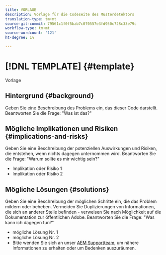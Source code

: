 ```yaml
---
title: VORLAGE
description: Vorlage für die Codeseite des Musterdetektors
translation-type: tm+mt
source-git-commit: 79561c1f0f5bab7c070557e3fd950c728c33e79c
workflow-type: tm+mt
source-wordcount: '121'
ht-degree: 1%

---
```



# [!DNL TEMPLATE] {#template}

Vorlage

## Hintergrund {#background}

Geben Sie eine Beschreibung des Problems ein, das dieser Code darstellt.
Beantworten Sie die Frage: &quot;Was ist das?&quot;

## Mögliche Implikationen und Risiken {#implications-and-risks}

Geben Sie eine Beschreibung der potenziellen Auswirkungen und Risiken, die entstehen, wenn nichts dagegen unternommen wird.
Beantworten Sie die Frage: &quot;Warum sollte es mir wichtig sein?&quot;

* Implikation oder Risiko 1
* Implikation oder Risiko 2

## Mögliche Lösungen {#solutions}

Geben Sie eine Beschreibung der möglichen Schritte ein, die das Problem mildern oder beheben. Vermeiden Sie Duplizierungen von Informationen, die sich an anderer Stelle befinden - verweisen Sie nach Möglichkeit auf die Dokumentation zur öffentlichen Adobe.
Beantworten Sie die Frage: &quot;Was kann ich dagegen tun?&quot;

* mögliche Lösung Nr. 1
* mögliche Lösung Nr. 2
* Bitte wenden Sie sich an unser [AEM Supportteam](https://helpx.adobe.com/enterprise/using/support-for-experience-cloud.html), um nähere Informationen zu erhalten oder um Bedenken auszuräumen.
